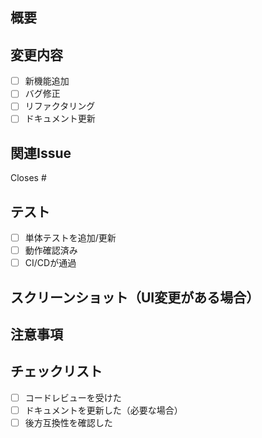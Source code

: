 ## 概要
<!-- 変更内容を簡潔に説明してください -->

## 変更内容
- [ ] 新機能追加
- [ ] バグ修正
- [ ] リファクタリング
- [ ] ドキュメント更新

## 関連Issue
Closes #

## テスト
- [ ] 単体テストを追加/更新
- [ ] 動作確認済み
- [ ] CI/CDが通過

## スクリーンショット（UI変更がある場合）
<!-- UI変更がある場合は、実装画面のスクリーンショットを必ず貼ってください。 -->
<!-- 画像はドラッグ＆ドロップでも貼り付けできます -->

## 注意事項
<!-- レビュー時に注意してほしい点があれば記入してください -->

## チェックリスト
- [ ] コードレビューを受けた
- [ ] ドキュメントを更新した（必要な場合）
- [ ] 後方互換性を確認した